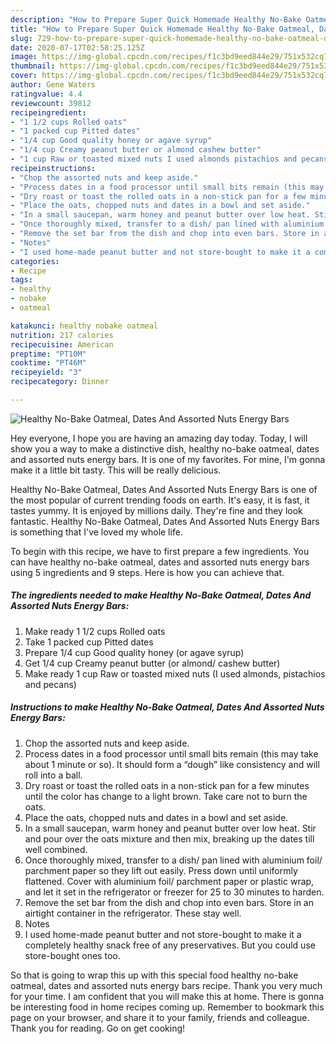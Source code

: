 ```yaml
---
description: "How to Prepare Super Quick Homemade Healthy No-Bake Oatmeal, Dates And Assorted Nuts Energy Bars"
title: "How to Prepare Super Quick Homemade Healthy No-Bake Oatmeal, Dates And Assorted Nuts Energy Bars"
slug: 729-how-to-prepare-super-quick-homemade-healthy-no-bake-oatmeal-dates-and-assorted-nuts-energy-bars
date: 2020-07-17T02:58:25.125Z
image: https://img-global.cpcdn.com/recipes/f1c3bd9eed844e29/751x532cq70/healthy-no-bake-oatmeal-dates-and-assorted-nuts-energy-bars-recipe-main-photo.jpg
thumbnail: https://img-global.cpcdn.com/recipes/f1c3bd9eed844e29/751x532cq70/healthy-no-bake-oatmeal-dates-and-assorted-nuts-energy-bars-recipe-main-photo.jpg
cover: https://img-global.cpcdn.com/recipes/f1c3bd9eed844e29/751x532cq70/healthy-no-bake-oatmeal-dates-and-assorted-nuts-energy-bars-recipe-main-photo.jpg
author: Gene Waters
ratingvalue: 4.4
reviewcount: 39812
recipeingredient:
- "1 1/2 cups Rolled oats"
- "1 packed cup Pitted dates"
- "1/4 cup Good quality honey or agave syrup"
- "1/4 cup Creamy peanut butter or almond cashew butter"
- "1 cup Raw or toasted mixed nuts I used almonds pistachios and pecans"
recipeinstructions:
- "Chop the assorted nuts and keep aside."
- "Process dates in a food processor until small bits remain (this may take about 1 minute or so). It should form a “dough” like consistency and will roll into a ball."
- "Dry roast or toast the rolled oats in a non-stick pan for a few minutes until the color has change to a light brown. Take care not to burn the oats."
- "Place the oats, chopped nuts and dates in a bowl and set aside."
- "In a small saucepan, warm honey and peanut butter over low heat. Stir and pour over the oats mixture and then mix, breaking up the dates till well combined."
- "Once thoroughly mixed, transfer to a dish/ pan lined with aluminium foil/ parchment paper so they lift out easily. Press down until uniformly flattened. Cover with aluminium foil/ parchment paper or plastic wrap, and let it set in the refrigerator or freezer for 25 to 30 minutes to harden."
- "Remove the set bar from the dish and chop into even bars. Store in an airtight container in the refrigerator. These stay well."
- "Notes"
- "I used home-made peanut butter and not store-bought to make it a completely healthy snack free of any preservatives. But you could use store-bought ones too."
categories:
- Recipe
tags:
- healthy
- nobake
- oatmeal

katakunci: healthy nobake oatmeal 
nutrition: 217 calories
recipecuisine: American
preptime: "PT10M"
cooktime: "PT46M"
recipeyield: "3"
recipecategory: Dinner

---
```



![Healthy No-Bake Oatmeal, Dates And Assorted Nuts Energy Bars](https://img-global.cpcdn.com/recipes/f1c3bd9eed844e29/751x532cq70/healthy-no-bake-oatmeal-dates-and-assorted-nuts-energy-bars-recipe-main-photo.jpg)

Hey everyone, I hope you are having an amazing day today. Today, I will show you a way to make a distinctive dish, healthy no-bake oatmeal, dates and assorted nuts energy bars. It is one of my favorites. For mine, I'm gonna make it a little bit tasty. This will be really delicious.

Healthy No-Bake Oatmeal, Dates And Assorted Nuts Energy Bars is one of the most popular of current trending foods on earth. It's easy, it is fast, it tastes yummy. It is enjoyed by millions daily. They're fine and they look fantastic. Healthy No-Bake Oatmeal, Dates And Assorted Nuts Energy Bars is something that I've loved my whole life.




To begin with this recipe, we have to first prepare a few ingredients. You can have healthy no-bake oatmeal, dates and assorted nuts energy bars using 5 ingredients and 9 steps. Here is how you can achieve that.

<!--inarticleads1-->

##### The ingredients needed to make Healthy No-Bake Oatmeal, Dates And Assorted Nuts Energy Bars:

1. Make ready 1 1/2 cups Rolled oats
1. Take 1 packed cup Pitted dates
1. Prepare 1/4 cup Good quality honey (or agave syrup)
1. Get 1/4 cup Creamy peanut butter (or almond/ cashew butter)
1. Make ready 1 cup Raw or toasted mixed nuts (I used almonds, pistachios and pecans)




<!--inarticleads2-->

##### Instructions to make Healthy No-Bake Oatmeal, Dates And Assorted Nuts Energy Bars:

1. Chop the assorted nuts and keep aside.
1. Process dates in a food processor until small bits remain (this may take about 1 minute or so). It should form a “dough” like consistency and will roll into a ball.
1. Dry roast or toast the rolled oats in a non-stick pan for a few minutes until the color has change to a light brown. Take care not to burn the oats.
1. Place the oats, chopped nuts and dates in a bowl and set aside.
1. In a small saucepan, warm honey and peanut butter over low heat. Stir and pour over the oats mixture and then mix, breaking up the dates till well combined.
1. Once thoroughly mixed, transfer to a dish/ pan lined with aluminium foil/ parchment paper so they lift out easily. Press down until uniformly flattened. Cover with aluminium foil/ parchment paper or plastic wrap, and let it set in the refrigerator or freezer for 25 to 30 minutes to harden.
1. Remove the set bar from the dish and chop into even bars. Store in an airtight container in the refrigerator. These stay well.
1. Notes
1. I used home-made peanut butter and not store-bought to make it a completely healthy snack free of any preservatives. But you could use store-bought ones too.




So that is going to wrap this up with this special food healthy no-bake oatmeal, dates and assorted nuts energy bars recipe. Thank you very much for your time. I am confident that you will make this at home. There is gonna be interesting food in home recipes coming up. Remember to bookmark this page on your browser, and share it to your family, friends and colleague. Thank you for reading. Go on get cooking!
